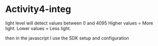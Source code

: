# Activity4-integ

light level will detect values between 0 and 4095
Higher values = More light.
Lower values = Less light.


then in the javascript I use the SDK setup and configuration
